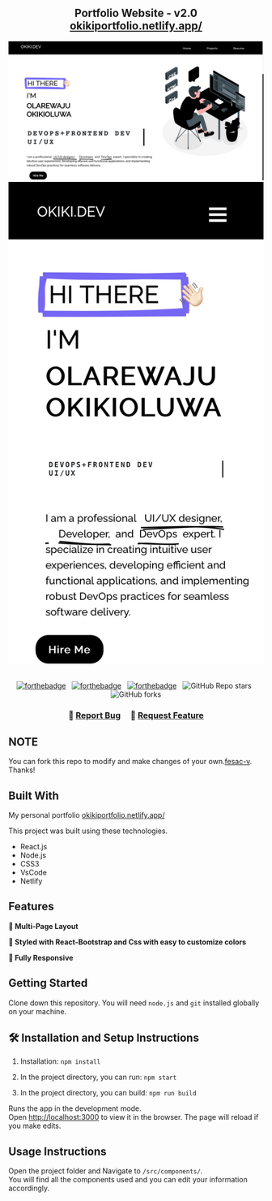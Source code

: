 <h2 align="center">
  Portfolio Website - v2.0<br/>
  <a href="https://okikiportfolio.netlify.app//" target="_blank">okikiportfolio.netlify.app/</a>
</h2>
<div align="center">
  <img alt="Demo" src="./Images/readme-img1.png" />
  <div>
  <img alt="mobile" src="./Images/readme-img2.png" />
  </div>
</div>

<br/>

<center>

[![forthebadge](https://forthebadge.com/images/badges/built-with-love.svg)](https://forthebadge.com) &nbsp;
[![forthebadge](https://forthebadge.com/images/badges/made-with-javascript.svg)](https://forthebadge.com) &nbsp;
[![forthebadge](https://forthebadge.com/images/badges/open-source.svg)](https://forthebadge.com) &nbsp;
![GitHub Repo stars](https://img.shields.io/github/stars/fesac-v/portfolio?color=red&logo=github&style=for-the-badge) &nbsp;
![GitHub forks](https://img.shields.io/github/forks/fesac-v/portfolio?color=red&logo=github&style=for-the-badge)

</center>

<h3 align="center">
    🔹
    <a href="https://github.com/fesac-v/portfolio/issues">Report Bug</a> &nbsp; &nbsp;
    🔹
    <a href="https://github.com/fesac-v/portfolio/issues">Request Feature</a>
</h3>

## NOTE

You can fork this repo to modify and make changes of your own.[fesac-v](https://github.com/fesac-v/portfolio). Thanks!

## Built With

My personal portfolio <a href="https://okikiportfolio.netlify.app/" target="_blank">okikiportfolio.netlify.app/</a><br/>

This project was built using these technologies.

- React.js
- Node.js
- CSS3
- VsCode
- Netlify

## Features

**📖 Multi-Page Layout**

**🎨 Styled with React-Bootstrap and Css with easy to customize colors**

**📱 Fully Responsive**

## Getting Started

Clone down this repository. You will need `node.js` and `git` installed globally on your machine.

## 🛠 Installation and Setup Instructions

1. Installation: `npm install`

2. In the project directory, you can run: `npm start`

3. In the project directory, you can build: `npm run build`

Runs the app in the development mode.\
Open [http://localhost:3000](http://localhost:3000) to view it in the browser.
The page will reload if you make edits.

## Usage Instructions

Open the project folder and Navigate to `/src/components/`. <br/>
You will find all the components used and you can edit your information accordingly.

